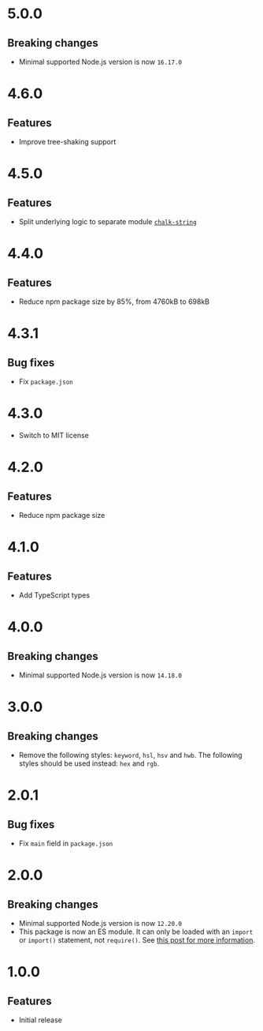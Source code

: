 # 5.0.0

## Breaking changes

- Minimal supported Node.js version is now `16.17.0`

# 4.6.0

## Features

- Improve tree-shaking support

# 4.5.0

## Features

- Split underlying logic to separate module
  [`chalk-string`](https://github.com/ehmicky/chalk-string)

# 4.4.0

## Features

- Reduce npm package size by 85%, from 4760kB to 698kB

# 4.3.1

## Bug fixes

- Fix `package.json`

# 4.3.0

- Switch to MIT license

# 4.2.0

## Features

- Reduce npm package size

# 4.1.0

## Features

- Add TypeScript types

# 4.0.0

## Breaking changes

- Minimal supported Node.js version is now `14.18.0`

# 3.0.0

## Breaking changes

- Remove the following styles: `keyword`, `hsl`, `hsv` and `hwb`. The following
  styles should be used instead: `hex` and `rgb`.

# 2.0.1

## Bug fixes

- Fix `main` field in `package.json`

# 2.0.0

## Breaking changes

- Minimal supported Node.js version is now `12.20.0`
- This package is now an ES module. It can only be loaded with an `import` or
  `import()` statement, not `require()`. See
  [this post for more information](https://gist.github.com/sindresorhus/a39789f98801d908bbc7ff3ecc99d99c).

# 1.0.0

## Features

- Initial release

